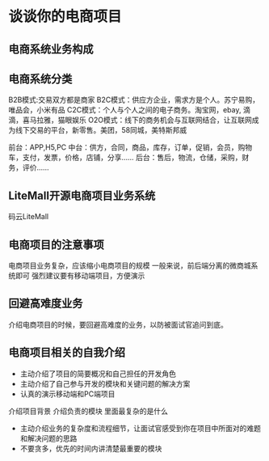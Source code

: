 # 谈谈你的电商项目

## 电商系统业务构成

## 电商系统分类

B2B模式:交易双方都是商家
B2C模式：供应方企业，需求方是个人。苏宁易购，唯品会，小米有品
C2C模式：个人与个人之间的电子商务。淘宝网，ebay, 滴滴，喜马拉雅，猫眼娱乐
O2O模式：线下的商务机会与互联网结合，让互联网成为线下交易的平台，新零售。美团，58同城，美特斯邦威

前台：APP,H5,PC
中台：供方，合同，商品，库存，订单，促销，会员，购物车，支付，发票，价格，店铺，分享……
后台：售后，物流，仓储，采购，财务，评价……

## LiteMall开源电商项目业务系统

码云LiteMall

## 电商项目的注意事项

电商项目业务复杂，应该缩小电商项目的规模
一般来说，前后端分离的微商城系统即可
强烈建议要有移动端项目，方便演示

## 回避高难度业务

介绍电商项目的时候，要回避高难度的业务，以防被面试官追问到底。

## 电商项目相关的自我介绍

- 主动介绍了项目的简要概况和自己担任的开发角色
- 主动介绍了自己参与开发的模块和关键问题的解决方案
- 认真的演示移动端和PC端项目

介绍项目背景
介绍负责的模块
里面最复杂的是什么

- 主动介绍业务的复杂度和流程细节，让面试官感受到你在项目中所面对的难题和解决问题的思路
- 不要贪多，优先的时间内讲清楚最重要的模块


